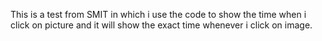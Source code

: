 This is a test from SMIT in which i use the code to show the time when i click on picture and it will show the exact time whenever i click on image.
